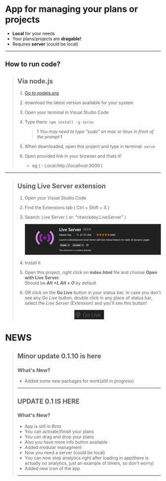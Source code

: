 # **App for managing your plans or projects**

- **Local** for your needs
- Your plans/projects are **dragable!**
- Requires **server** (could be local)

---

## **How to run code?**

> ## Via node.js
>
> 1. [Go to nodejs.org](https://nodejs.org/en/download)
>
> 2. download the latest version available for your system
>
> 3. Open your terminal in Visual Studio Code
>
> 4. Type there: `npm install -g serve`
>    > **!** _You may need to type "sudo" on mac or linux in front of the prompt_ **!**
> 5. When downloaded, open this project and type in terminal: `serve`
> 6. Open provided link in your browser and thats it!
>    - eg ( - Local:http://localhost:3000 )

---

> ## Using Live Server extension
>
> 1. Open your Visual Studio Code
>
> 2. Find the Extensions tab ( Ctrl + Shift + X )
>
> 3. Search: Live Server ( or: "ritwickdey.LiveServer" )
>
>    ![You should see this](assets/photos/readme/LiveServer.png)
>
> 4. Install it
>
> 5. Open this project, right click on **index.html** file and choose **Open with Live Server**.  
>    Should be **_Alt +L Alt + O_** by default
>
> 6. OR click on the **Go Live** button in your status bar. In case you don't see any _Go Live_ button, double click in any place of status bar, select the _Live Server (Extension)_ and you'll see this button!
>
> <p style="text-align:center;">
>   <img src="assets/photos/readme/icon.png" alt="That's the button! Click it in your Visual Studio Code">

</p>

# **NEWS**

> ## Minor update 0.1.10 is here
>
> ### **What's New?**
>
> - Added some new packages for work(still in progress)
>
> ---
>
> ## **UPDATE 0.1 IS HERE**
>
> ### **What's New?**
>
> - App is still in _Beta_
> - You can activate/finish your plans
> - You can drag and drop your plans
> - Also you have more info button available
> - Added modular managment
> - Now you need a server (could be local)
> - You can now stop analytics right after loading in app(there is actually no analytics, just an example of timers, so don't worry)
> - Added new icon of the app
>
> ---
